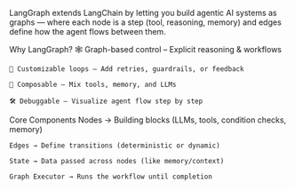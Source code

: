 LangGraph
 extends LangChain by letting you build agentic AI systems as graphs — where each node is a step (tool, reasoning, memory) and edges define how the agent flows between them.

Why LangGraph?
    🕸️ Graph-based control – Explicit reasoning & workflows

    🔄 Customizable loops – Add retries, guardrails, or feedback

    🧩 Composable – Mix tools, memory, and LLMs

    🛠️ Debuggable – Visualize agent flow step by step

Core Components
    Nodes → Building blocks (LLMs, tools, condition checks, memory)

    Edges → Define transitions (deterministic or dynamic)

    State → Data passed across nodes (like memory/context)
    
    Graph Executor → Runs the workflow until completion